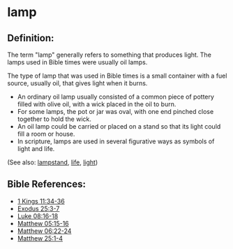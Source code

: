# lamp #

## Definition: ##

The term "lamp" generally refers to something that produces light. The lamps used in Bible times were usually oil lamps.

The type of lamp that was used in Bible times is a small container with a fuel source, usually oil, that gives light when it burns.

* An ordinary oil lamp usually consisted of a common piece of pottery filled with olive oil, with a wick placed in the oil to burn.
* For some lamps, the pot or jar was oval, with one end pinched close together to hold the wick.
* An oil lamp could be carried or placed on a stand so that its light could fill a room or house.
* In scripture, lamps are used in several figurative ways as symbols of light and life.

(See also: [lampstand](../other/lampstand.md), [life](../kt/life.md), [light](../kt/light.md))

## Bible References: ##

* [1 Kings 11:34-36](en/tn/1ki/help/11/34)
* [Exodus 25:3-7](en/tn/exo/help/25/03)
* [Luke 08:16-18](en/tn/luk/help/08/16)
* [Matthew 05:15-16](en/tn/mat/help/05/15)
* [Matthew 06:22-24](en/tn/mat/help/06/22)
* [Matthew 25:1-4](en/tn/mat/help/25/01)